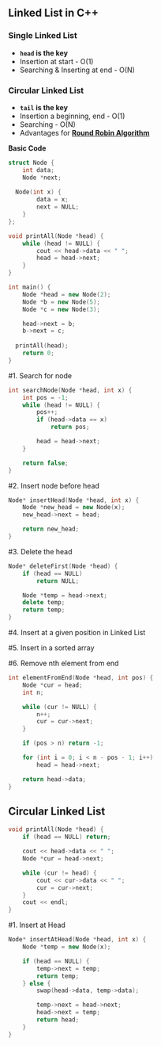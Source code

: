 ## Linked List in C++

### Single Linked List
- **`head` is the key**
- Insertion at start - O(1)
- Searching & Inserting at end - O(N)

### Circular Linked List
- **`tail` is the key**
- Insertion a beginning, end - O(1)
- Searching - O(N)
- Advantages for **[Round Robin Algorithm](https://www.geeksforgeeks.org/program-round-robin-scheduling-set-1/)**

**Basic Code**
```cpp
struct Node {
	int data;
	Node *next;
	
  Node(int x) {
		data = x;
		next = NULL;
	}
};

void printAll(Node *head) {
	while (head != NULL) {
		cout << head->data << " ";
		head = head->next;
	}
}

int main() {
	Node *head = new Node(2);
	Node *b = new Node(5);
	Node *c = new Node(3);

	head->next = b;
	b->next = c;
  
  printAll(head);
	return 0;
}
```

#1. Search for node

```cpp
int searchNode(Node *head, int x) {
	int pos = -1;
	while (head != NULL) {
		pos++;
		if (head->data == x)
			return pos;

		head = head->next;
	}

	return false;
}
```

#2. Insert node before head

```cpp
Node* insertHead(Node *head, int x) {
	Node *new_head = new Node(x);
	new_head->next = head;

	return new_head;
}
```

#3. Delete the head

```cpp
Node* deleteFirst(Node *head) {
	if (head == NULL)
		return NULL;

	Node *temp = head->next;
	delete temp;
	return temp;
}
```

#4. Insert at a given position in Linked List

#5. Insert in a sorted array

#6. Remove nth element from end

```cpp
int elementFromEnd(Node *head, int pos) {
	Node *cur = head;
	int n;

	while (cur != NULL) {
		n++;
		cur = cur->next;
	}

	if (pos > n) return -1;

	for (int i = 0; i < n - pos - 1; i++) 
		head = head->next;

	return head->data;
}
```

## Circular Linked List

```cpp
void printAll(Node *head) {
	if (head == NULL) return;

	cout << head->data << " ";
	Node *cur = head->next;

	while (cur != head) {
		cout << cur->data << " ";
		cur = cur->next;
	}
	cout << endl;
}
```


#1. Insert at Head
```cpp
Node* insertAtHead(Node *head, int x) {
	Node *temp = new Node(x);

	if (head == NULL) {
		temp->next = temp;
		return temp;
	} else {
		swap(head->data, temp->data);

		temp->next = head->next;
		head->next = temp;
		return head;
	}
}
```
